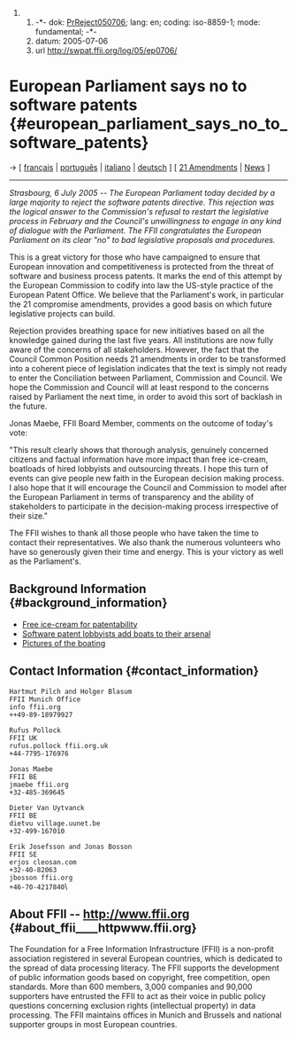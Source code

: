 1.  1.  -\*- dok: [PrReject050706](PrReject050706 "wikilink"); lang: en;
        coding: iso-8859-1; mode: fundamental; -\*-
    2.  datum: 2005-07-06
    3.  url <http://swpat.ffii.org/log/05/ep0706/>

# European Parliament says no to software patents {#european_parliament_says_no_to_software_patents}

-\> \[ [ français](PrReject050706Fr "wikilink") \| [
português](PrReject050706Pt "wikilink") \| [
italiano](PrReject050706It "wikilink") \| [
deutsch](Ep050706De "wikilink") \] \[ [ 21
Amendments](AmPlenPr050701En "wikilink") \| [
News](SwpatcninoEn "wikilink") \]

------------------------------------------------------------------------

*Strasbourg, 6 July 2005 \-- The European Parliament today decided by a
large majority to reject the software patents directive. This rejection
was the logical answer to the Commission\'s refusal to restart the
legislative process in February and the Council\'s unwillingness to
engage in any kind of dialogue with the Parliament. The FFII
congratulates the European Parliament on its clear \"no\" to bad
legislative proposals and procedures.*

This is a great victory for those who have campaigned to ensure that
European innovation and competitiveness is protected from the threat of
software and business process patents. It marks the end of this attempt
by the European Commission to codify into law the US-style practice of
the European Patent Office. We believe that the Parliament\'s work, in
particular the 21 compromise amendments, provides a good basis on which
future legislative projects can build.

Rejection provides breathing space for new initiatives based on all the
knowledge gained during the last five years. All institutions are now
fully aware of the concerns of all stakeholders. However, the fact that
the Council Common Position needs 21 amendments in order to be
transformed into a coherent piece of legislation indicates that the text
is simply not ready to enter the Conciliation between Parliament,
Commission and Council. We hope the Commission and Council will at least
respond to the concerns raised by Parliament the next time, in order to
avoid this sort of backlash in the future.

Jonas Maebe, FFII Board Member, comments on the outcome of today\'s
vote:

\"This result clearly shows that thorough analysis, genuinely concerned
citizens and factual information have more impact than free ice-cream,
boatloads of hired lobbyists and outsourcing threats. I hope this turn
of events can give people new faith in the European decision making
process. I also hope that it will encourage the Council and Commission
to model after the European Parliament in terms of transparency and the
ability of stakeholders to participate in the decision-making process
irrespective of their size.\"

The FFII wishes to thank all those people who have taken the time to
contact their representatives. We also thank the numerous volunteers who
have so generously given their time and energy. This is your victory as
well as the Parliament\'s.

## Background Information {#background_information}

-   [ Free ice-cream for patentability](CampIcecream050601En "wikilink")
-   [Software patent lobbyists add boats to their
    arsenal](http://lists.ffii.org/pipermail/news/2005-July/000297.html "wikilink")
-   [Pictures of the
    boating](http://gallery.ffii.org/Strasbourg050705 "wikilink")

## Contact Information {#contact_information}

`Hartmut Pilch and Holger Blasum`\
`FFII Munich Office`\
`info ffii.org`\
`++49-89-18979927`

`Rufus Pollock`\
`FFII UK`\
`rufus.pollock ffii.org.uk`\
`+44-7795-176976`

`Jonas Maebe`\
`FFII BE`\
`jmaebe ffii.org`\
`+32-485-369645`

`Dieter Van Uytvanck`\
`FFII BE`\
`dietvu village.uunet.be`\
`+32-499-167010`

`Erik Josefsson and Jonas Bosson`\
`FFII SE`\
`erjos cleosan.com`\
`+32-40-82063`\
`jbosson ffii.org`\
`+46-70-4217840`\

## About FFII \-- <http://www.ffii.org> {#about_ffii____httpwww.ffii.org}

The Foundation for a Free Information Infrastructure (FFII) is a
non-profit association registered in several European countries, which
is dedicated to the spread of data processing literacy. The FFII
supports the development of public information goods based on copyright,
free competition, open standards. More than 600 members, 3,000 companies
and 90,000 supporters have entrusted the FFII to act as their voice in
public policy questions concerning exclusion rights (intellectual
property) in data processing. The FFII maintains offices in Munich and
Brussels and national supporter groups in most European countries.
